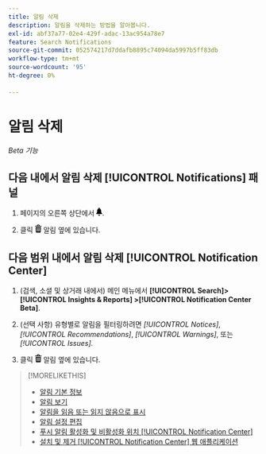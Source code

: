 ```yaml
---
title: 알림 삭제
description: 알림을 삭제하는 방법을 알아봅니다.
exl-id: abf37a77-02e4-429f-adac-13ac954a78e7
feature: Search Notifications
source-git-commit: 052574217d7ddafb8895c74094da5997b5ff83db
workflow-type: tm+mt
source-wordcount: '95'
ht-degree: 0%

---
```


# 알림 삭제

*Beta 기능*

## 다음 내에서 알림 삭제 [!UICONTROL Notifications] 패널

1. 페이지의 오른쪽 상단에서 ![알림](/help/search-social-commerce/assets/notifications-panel.png "알림").

1. 클릭 ![삭제](/help/search-social-commerce/assets/delete.png "삭제") 알림 옆에 있습니다.

## 다음 범위 내에서 알림 삭제 [!UICONTROL Notification Center]

1. (검색, 소셜 및 상거래 내에서) 메인 메뉴에서 **[!UICONTROL Search]> [!UICONTROL Insights & Reports] >[!UICONTROL Notification Center Beta]**.

1. (선택 사항) 유형별로 알림을 필터링하려면 *[!UICONTROL Notices]*, *[!UICONTROL Recommendations]*, *[!UICONTROL Warnings]*, 또는 *[!UICONTROL Issues]*.

1. 클릭 ![삭제](/help/search-social-commerce/assets/delete.png "삭제")  알림 옆에 있습니다.

>[!MORELIKETHIS]
>
>* [알림 기본 정보](/help/search-social-commerce/notifications/notification-about.md)
>* [알림 보기](notification-view.md)
>* [알림을 읽음 또는 읽지 않음으로 표시](notification-mark-read-unread.md)
>* [알림 설정 편집](notification-edit.md)
>* [푸시 알림 활성화 및 비활성화 위치 [!UICONTROL Notification Center]](notifications-push-enable-disable.md)
>* [설치 및 제거 [!UICONTROL Notification Center] 웹 애플리케이션](notification-app-install-uninstall.md)
